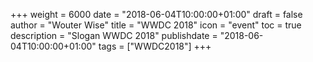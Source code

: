 +++
weight = 6000
date = "2018-06-04T10:00:00+01:00"
draft = false
author = "Wouter Wise"
title = "WWDC 2018"
icon = "event"
toc = true
description = "Slogan WWDC 2018"
publishdate = "2018-06-04T10:00:00+01:00"
tags = ["WWDC2018"]
+++